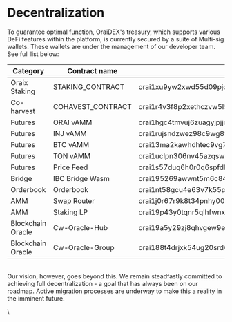 # Decentralization

To guarantee optimal function, OraiDEX's treasury, which supports various DeFi features within the platform, is currently secured by a suite of Multi-sig wallets. These wallets are under the management of our developer team. See full list below:

| Category          | Contract name      | Address                                                         |
| ----------------- | ------------------ | --------------------------------------------------------------- |
| Oraix Staking     | STAKING\_CONTRACT  | orai1xu9yw2xwd55d09pjce28yjklvk2kwwrqw4ql9gvyrs607z26kv0sl99040 |
| Co-harvest        | COHAVEST\_CONTRACT | orai1r4v3f8p2xethczvw5l5ed8cr05a9dqp6auy2zmz5dyvcq5h5g5kqg6m7vu |
| Futures           | ORAI vAMM          | orai1hgc4tmvuj6zuagyjpjjdrgwzj6ncgclm0n6rn4vwjg3wdxxyq0fs9k3ps9 |
| Futures           | INJ vAMM           | orai1rujsndzwez98c9wg8vfp0fcjfeprddnlud5dweesd3j0qume9nzqvs0ykn |
| Futures           | BTC vAMM           | orai13ma2kawhdhtec9vg75h35wnvtsvmsse8wpltt28st2zyevgwnceqc806jq |
| Futures           | TON vAMM           | orai1uclpn306nv45azqswevrgydv6x775clrwkk790jc87wedt8cdtms6whu9z |
| Futures           | Price Feed         | orai1s57duq6h0r0q6spfdhujnn695a3e9ka59zvv0yrvx7d80gvaf4hsfkezyr |
| Bridge            | IBC Bridge Wasm    | orai195269awwnt5m6c843q6w7hp8rt0k7syfu9de4h0wz384slshuzps8y7ccm |
| Orderbook         | Orderbook          | orai1nt58gcu4e63v7k55phnr3gaym9tvk3q4apqzqccjuwppgjuyjy6sxk8yzp |
| AMM               | Swap Router        | orai1j0r67r9k8t34pnhy00x3ftuxuwg0r6r4p8p6rrc8az0ednzr8y9s3sj2sf |
| AMM               | Staking LP         | orai19p43y0tqnr5qlhfwnxft2u5unph5yn60y7tuvu                     |
| Blockchain Oracle | Cw-Oracle-Hub      | orai19a5y29zj8qhvgew9e7vrgamzfjf63tpdrwr6545l568dd40q9c9s78fk36 |
| Blockchain Oracle | Cw-Oracle-Group    | orai188t4drjxk54ug20srd6f6khf2z8zl6clchdughkakzm4f8rdwe7q4dezp4 |

\
Our vision, however, goes beyond this. We remain steadfastly committed to achieving full decentralization - a goal that has always been on our roadmap. Active migration processes are underway to make this a reality in the imminent future.



\
